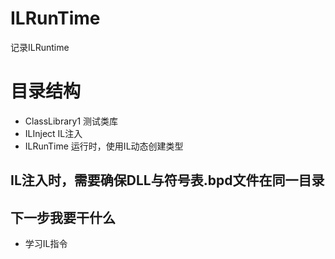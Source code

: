 # ILRunTime
 记录ILRuntime

# 目录结构
- ClassLibrary1 测试类库
- ILInject IL注入
- ILRunTime 运行时，使用IL动态创建类型

 
## IL注入时，需要确保DLL与符号表.bpd文件在同一目录

## 下一步我要干什么
- 学习IL指令
